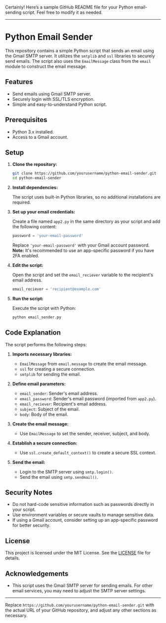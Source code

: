 Certainly! Here’s a sample GitHub README file for your Python email-sending script. Feel free to modify it as needed.

---

# Python Email Sender

This repository contains a simple Python script that sends an email using the Gmail SMTP server. It utilizes the `smtplib` and `ssl` libraries to securely send emails. The script also uses the `EmailMessage` class from the `email` module to construct the email message.

## Features

- Send emails using Gmail SMTP server.
- Securely login with SSL/TLS encryption.
- Simple and easy-to-understand Python script.

## Prerequisites

- Python 3.x installed.
- Access to a Gmail account.

## Setup

1. **Clone the repository:**

   ```bash
   git clone https://github.com/yourusername/python-email-sender.git
   cd python-email-sender
   ```

2. **Install dependencies:**

   The script uses built-in Python libraries, so no additional installations are required.

3. **Set up your email credentials:**

   Create a file named `app2.py` in the same directory as your script and add the following content:

   ```python
   password = 'your-email-password'
   ```

   Replace `'your-email-password'` with your Gmail account password. **Note:** It's recommended to use an app-specific password if you have 2FA enabled.

4. **Edit the script:**

   Open the script and set the `email_reciever` variable to the recipient's email address.

   ```python
   email_reciever = 'recipient@example.com'
   ```

5. **Run the script:**

   Execute the script with Python:

   ```bash
   python email_sender.py
   ```

## Code Explanation

The script performs the following steps:

1. **Imports necessary libraries:**
   - `EmailMessage` from `email.message` to create the email message.
   - `ssl` for creating a secure connection.
   - `smtplib` for sending the email.

2. **Define email parameters:**
   - `email_sender`: Sender's email address.
   - `email_password`: Sender's email password (imported from `app2.py`).
   - `email_reciever`: Recipient's email address.
   - `subject`: Subject of the email.
   - `body`: Body of the email.

3. **Create the email message:**
   - Use `EmailMessage` to set the sender, receiver, subject, and body.

4. **Establish a secure connection:**
   - Use `ssl.create_default_context()` to create a secure SSL context.

5. **Send the email:**
   - Login to the SMTP server using `smtp.login()`.
   - Send the email using `smtp.sendmail()`.

## Security Notes

- Do not hard-code sensitive information such as passwords directly in your script.
- Use environment variables or secure vaults to manage sensitive data.
- If using a Gmail account, consider setting up an app-specific password for better security.

## License

This project is licensed under the MIT License. See the [LICENSE](LICENSE) file for details.

## Acknowledgements

- This script uses the Gmail SMTP server for sending emails. For other email services, you may need to adjust the SMTP server settings.

---

Replace `https://github.com/yourusername/python-email-sender.git` with the actual URL of your GitHub repository, and adjust any other sections as necessary.
